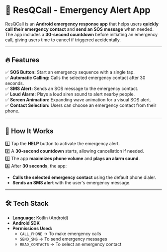 # 🚨 ResQCall - Emergency Alert App

ResQCall is an **Android emergency response app** that helps users **quickly call their emergency contact** and **send an SOS message** when needed. The app includes a **30-second countdown** before initiating an emergency call, giving users time to cancel if triggered accidentally.

---

## 🔥 Features

✅ **SOS Button:** Start an emergency sequence with a single tap.  
✅ **Automatic Calling:** Calls the selected emergency contact after 30 seconds.  
✅ **SMS Alert:** Sends an SOS message to the emergency contact.  
✅ **Loud Alarm:** Plays a loud siren sound to alert nearby people.  
✅ **Screen Animation:** Expanding wave animation for a visual SOS alert.  
✅ **Contact Selection:** Users can choose an emergency contact from their phone.  

---

## 🚀 How It Works

1️⃣ Tap the **HELP** button to activate the emergency alert.  
2️⃣ A **30-second countdown** starts, allowing cancellation if needed.  
3️⃣ The app **maximizes phone volume** and **plays an alarm sound**.  
4️⃣ After **30 seconds**, the app:  
   - **Calls the selected emergency contact** using the default phone dialer.  
   - **Sends an SMS alert** with the user's emergency message.  

---

## 🛠️ Tech Stack

- **Language:** Kotlin (Android)
- **Android SDK**  
- **Permissions Used:**  
  - `CALL_PHONE` → To make emergency calls  
  - `SEND_SMS` → To send emergency messages  
  - `READ_CONTACTS` → To select an emergency contact  
